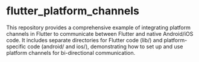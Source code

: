 # flutter_platform_channels
This repository provides a comprehensive example of integrating platform channels in Flutter to communicate between Flutter and native Android/iOS code. It includes separate directories for Flutter code (lib/) and platform-specific code (android/ and ios/), demonstrating how to set up and use platform channels for bi-directional communication.
